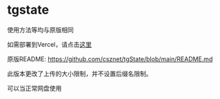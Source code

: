 # tgstate

使用方法等均与原版相同

如需部署到Vercel，请点击[这里](https://vercel.com/new/clone?repository-url=https%3A%2F%2Fgithub.com%2FGenshinMinecraft%2FtgState-Unlimited&env=token&env=channel&project-name=tgState-Unlimited&repository-name=tgState-Unlimited)

原版README: <https://github.com/csznet/tgState/blob/main/README.md>

此版本更改了上传的大小限制，并不设置后缀名限制。

可以当正常网盘使用
